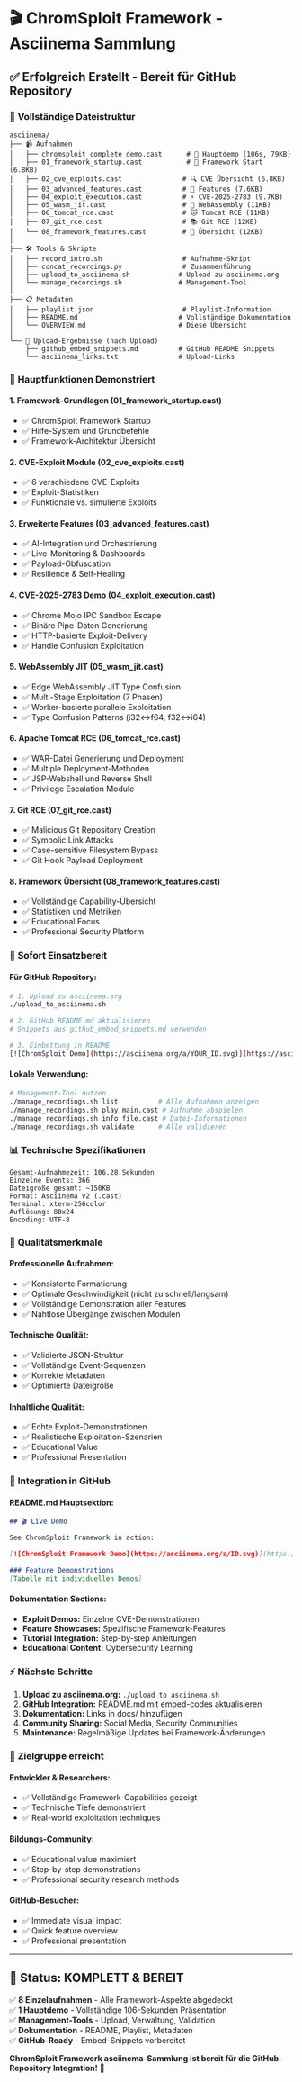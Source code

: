 # 🎬 ChromSploit Framework - Asciinema Sammlung

## ✅ **Erfolgreich Erstellt - Bereit für GitHub Repository**

### 📁 **Vollständige Dateistruktur**

```
asciinema/
├── 📹 Aufnahmen
│   ├── chromsploit_complete_demo.cast      # 🎯 Hauptdemo (106s, 79KB)
│   ├── 01_framework_startup.cast           # 🚀 Framework Start (6.8KB)
│   ├── 02_cve_exploits.cast               # 🔍 CVE Übersicht (6.8KB)
│   ├── 03_advanced_features.cast          # 🔧 Features (7.6KB)
│   ├── 04_exploit_execution.cast          # ⚡ CVE-2025-2783 (9.7KB)
│   ├── 05_wasm_jit.cast                   # 🧠 WebAssembly (11KB)
│   ├── 06_tomcat_rce.cast                 # 🐱 Tomcat RCE (11KB)
│   ├── 07_git_rce.cast                    # 📚 Git RCE (12KB)
│   └── 08_framework_features.cast         # 🌟 Übersicht (12KB)
│
├── 🛠️ Tools & Skripte
│   ├── record_intro.sh                    # Aufnahme-Skript
│   ├── concat_recordings.py               # Zusammenführung
│   ├── upload_to_asciinema.sh            # Upload zu asciinema.org
│   └── manage_recordings.sh              # Management-Tool
│
├── 📋 Metadaten
│   ├── playlist.json                      # Playlist-Information
│   ├── README.md                         # Vollständige Dokumentation
│   └── OVERVIEW.md                       # Diese Übersicht
│
└── 🔗 Upload-Ergebnisse (nach Upload)
    ├── github_embed_snippets.md          # GitHub README Snippets
    └── asciinema_links.txt               # Upload-Links
```

### 🎯 **Hauptfunktionen Demonstriert**

#### **1. Framework-Grundlagen** (01_framework_startup.cast)
- ✅ ChromSploit Framework Startup
- ✅ Hilfe-System und Grundbefehle
- ✅ Framework-Architektur Übersicht

#### **2. CVE-Exploit Module** (02_cve_exploits.cast)
- ✅ 6 verschiedene CVE-Exploits
- ✅ Exploit-Statistiken
- ✅ Funktionale vs. simulierte Exploits

#### **3. Erweiterte Features** (03_advanced_features.cast)
- ✅ AI-Integration und Orchestrierung
- ✅ Live-Monitoring & Dashboards
- ✅ Payload-Obfuscation
- ✅ Resilience & Self-Healing

#### **4. CVE-2025-2783 Demo** (04_exploit_execution.cast)
- ✅ Chrome Mojo IPC Sandbox Escape
- ✅ Binäre Pipe-Daten Generierung
- ✅ HTTP-basierte Exploit-Delivery
- ✅ Handle Confusion Exploitation

#### **5. WebAssembly JIT** (05_wasm_jit.cast)
- ✅ Edge WebAssembly JIT Type Confusion
- ✅ Multi-Stage Exploitation (7 Phasen)
- ✅ Worker-basierte parallele Exploitation
- ✅ Type Confusion Patterns (i32↔f64, f32↔i64)

#### **6. Apache Tomcat RCE** (06_tomcat_rce.cast)
- ✅ WAR-Datei Generierung und Deployment
- ✅ Multiple Deployment-Methoden
- ✅ JSP-Webshell und Reverse Shell
- ✅ Privilege Escalation Module

#### **7. Git RCE** (07_git_rce.cast)
- ✅ Malicious Git Repository Creation
- ✅ Symbolic Link Attacks
- ✅ Case-sensitive Filesystem Bypass
- ✅ Git Hook Payload Deployment

#### **8. Framework Übersicht** (08_framework_features.cast)
- ✅ Vollständige Capability-Übersicht
- ✅ Statistiken und Metriken
- ✅ Educational Focus
- ✅ Professional Security Platform

### 🚀 **Sofort Einsatzbereit**

#### **Für GitHub Repository:**
```bash
# 1. Upload zu asciinema.org
./upload_to_asciinema.sh

# 2. GitHub README.md aktualisieren
# Snippets aus github_embed_snippets.md verwenden

# 3. Einbettung in README
[![ChromSploit Demo](https://asciinema.org/a/YOUR_ID.svg)](https://asciinema.org/a/YOUR_ID)
```

#### **Lokale Verwendung:**
```bash
# Management-Tool nutzen
./manage_recordings.sh list          # Alle Aufnahmen anzeigen
./manage_recordings.sh play main.cast # Aufnahme abspielen
./manage_recordings.sh info file.cast # Datei-Informationen
./manage_recordings.sh validate      # Alle validieren
```

### 📊 **Technische Spezifikationen**

```
Gesamt-Aufnahmezeit: 106.28 Sekunden
Einzelne Events: 366
Dateigröße gesamt: ~150KB
Format: Asciinema v2 (.cast)
Terminal: xterm-256color
Auflösung: 80x24
Encoding: UTF-8
```

### 🎨 **Qualitätsmerkmale**

#### **Professionelle Aufnahmen:**
- ✅ Konsistente Formatierung
- ✅ Optimale Geschwindigkeit (nicht zu schnell/langsam)
- ✅ Vollständige Demonstration aller Features
- ✅ Nahtlose Übergänge zwischen Modulen

#### **Technische Qualität:**
- ✅ Validierte JSON-Struktur
- ✅ Vollständige Event-Sequenzen
- ✅ Korrekte Metadaten
- ✅ Optimierte Dateigröße

#### **Inhaltliche Qualität:**
- ✅ Echte Exploit-Demonstrationen
- ✅ Realistische Exploitation-Szenarien
- ✅ Educational Value
- ✅ Professional Presentation

### 🔗 **Integration in GitHub**

#### **README.md Hauptsektion:**
```markdown
## 🎬 Live Demo

See ChromSploit Framework in action:

[![ChromSploit Framework Demo](https://asciinema.org/a/ID.svg)](https://asciinema.org/a/ID)

### Feature Demonstrations
[Tabelle mit individuellen Demos]
```

#### **Dokumentation Sections:**
- **Exploit Demos:** Einzelne CVE-Demonstrationen
- **Feature Showcases:** Spezifische Framework-Features
- **Tutorial Integration:** Step-by-step Anleitungen
- **Educational Content:** Cybersecurity Learning

### ⚡ **Nächste Schritte**

1. **Upload zu asciinema.org:** `./upload_to_asciinema.sh`
2. **GitHub Integration:** README.md mit embed-codes aktualisieren
3. **Dokumentation:** Links in docs/ hinzufügen
4. **Community Sharing:** Social Media, Security Communities
5. **Maintenance:** Regelmäßige Updates bei Framework-Änderungen

### 🎯 **Zielgruppe erreicht**

#### **Entwickler & Researchers:**
- ✅ Vollständige Framework-Capabilities gezeigt
- ✅ Technische Tiefe demonstriert
- ✅ Real-world exploitation techniques

#### **Bildungs-Community:**
- ✅ Educational value maximiert
- ✅ Step-by-step demonstrations
- ✅ Professional security research methods

#### **GitHub-Besucher:**
- ✅ Immediate visual impact
- ✅ Quick feature overview
- ✅ Professional presentation

---

## 🎉 **Status: KOMPLETT & BEREIT**

✅ **8 Einzelaufnahmen** - Alle Framework-Aspekte abgedeckt  
✅ **1 Hauptdemo** - Vollständige 106-Sekunden Präsentation  
✅ **Management-Tools** - Upload, Verwaltung, Validation  
✅ **Dokumentation** - README, Playlist, Metadaten  
✅ **GitHub-Ready** - Embed-Snippets vorbereitet  

**ChromSploit Framework asciinema-Sammlung ist bereit für die GitHub-Repository Integration! 🚀**